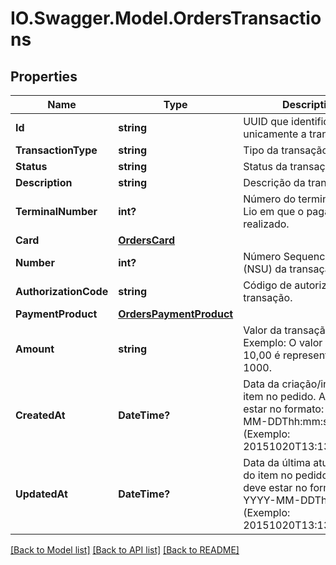 # IO.Swagger.Model.OrdersTransactions
## Properties

Name | Type | Description | Notes
------------ | ------------- | ------------- | -------------
**Id** | **string** | UUID que identifica unicamente a transação. | 
**TransactionType** | **string** | Tipo da transação. | 
**Status** | **string** | Status da transação. | 
**Description** | **string** | Descrição da transação. | [optional] 
**TerminalNumber** | **int?** | Número do terminal da Cielo Lio em que o pagamento foi realizado. | 
**Card** | [**OrdersCard**](OrdersCard.md) |  | [optional] 
**Number** | **int?** | Número Sequencial Único (NSU) da transação. | 
**AuthorizationCode** | **string** | Código de autorização da transação. | 
**PaymentProduct** | [**OrdersPaymentProduct**](OrdersPaymentProduct.md) |  | [optional] 
**Amount** | **string** | Valor da transação. Exemplo: O valor de R$ 10,00 é representado como 1000. | 
**CreatedAt** | **DateTime?** | Data da criação/inclusão do item no pedido. A data deve estar no formato: YYYY-MM-DDThh:mm:ssZ (Exemplo: 20151020T13:13:29.000Z) | 
**UpdatedAt** | **DateTime?** | Data da última atualização do item no pedido. A data deve estar no formato: YYYY-MM-DDThh:mm:ssZ (Exemplo: 20151020T13:13:29.000Z) | 

[[Back to Model list]](../README.md#documentation-for-models) [[Back to API list]](../README.md#documentation-for-api-endpoints) [[Back to README]](../README.md)

